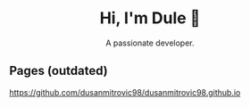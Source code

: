 <h1 align="center">Hi, I'm Dule 👋</h1>

<p align="center">A passionate developer.</p>

## Pages (outdated)

https://github.com/dusanmitrovic98/dusanmitrovic98.github.io


<!--
<p align="center">
<a href="https://www.buymeacoffee.com/dusanmitrovic98" target="_blank"><img src="https/cdn.buymeacoffee.com/buttons/default-orange.png" alt="Buy Me A Coffee" height="41" width="174"></a>
</p>
-->


<!--
<div style="display: grid; grid-template-columns: repeat(3, 1fr); grid-gap: 5px
">
  <div style="width: 100%; background-color: #f1f1f1; text-align: center;>
    <div style="display: grid; grid-template-columns: repeat(2, 1fr); grid-gap: 5px";>
 
  </div>
  <div style="width: 100%; background-color: #f1f1f1; text-align: center;">
      <div><img src="https://raw.githubusercontent.com/sagar-viradiya/sagar-viradiya/master/resources/banner.png"  width="300" height="150"alt="Hello world" style="padding: 20px;"></div>
      <p style="padding: 20px;"><img src="https://media.giphy.com/media/dWesBcTLavkZuG35MI/giphy.gif" width="300" height="150"  /></p>
  </div>
  <div style="width: 100%; background-color: #f1f1f1; text-align: center; background-color: #0D0F17">
  </div>
</div>
-->

<!--
![Snake animation](https://github.com/thepiyushmalhotra/thepiyushmalhotra/blob/output/github-contribution-grid-snake.svg)
-->
<!--
**dusanmitrovic98/dusanmitrovic98** is a ✨ _special_ ✨ repository because its `README.md` (this file) appears on your GitHub profile.

Here are some ideas to get you started:

- 🔭 I’m currently working on ...
- 🌱 I’m currently learning ...
- 👯 I’m looking to collaborate on ...
- 🤔 I’m looking for help with ...
- 💬 Ask me about ...
- 📫 How to reach me: ...
- 😄 Pronouns: ...
- ⚡ Fun fact: ...
-->
